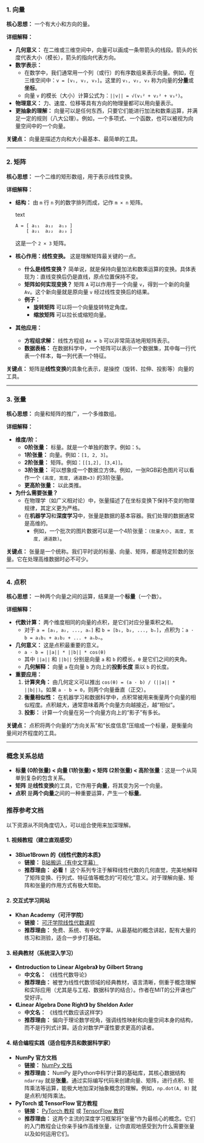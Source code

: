 ### 1. 向量

**核心思想：** 一个有大小和方向的量。

**详细解释：**

- **几何意义：** 在二维或三维空间中，向量可以画成一条带箭头的线段。箭头的长度代表大小（模长），箭头的指向代表方向。
- **数学表示：**
  - 在数学中，我们通常用一个列（或行）的有序数组来表示向量。例如，在三维空间中：`v = [v₁, v₂, v₃]`。这里的 `v₁, v₂, v₃` 称为向量的**分量**或**坐标**。
  - 向量 `v` 的模长（大小）计算公式为：`||v|| = √(v₁² + v₂² + v₃²)`。
- **物理意义：** 力、速度、位移等具有方向的物理量都可以用向量表示。
- **更抽象的理解：** 向量可以是任何东西，只要它们能进行加法和数乘运算，并满足一定的规则（八大公理）。例如，一个多项式、一个函数，也可以被视为向量空间中的一个向量。

**关键点：** 向量是描述方向和大小最基本、最简单的工具。

------

### 2. 矩阵

**核心思想：** 一个二维的矩形数组，用于表示线性变换。

**详细解释：**

- **结构：** 由 `m` 行 `n` 列的数字排列而成，记作 `m × n` 矩阵。

  text

  ```
  A = [ a₁₁  a₁₂  a₁₃ ]
      [ a₂₁  a₂₂  a₂₃ ]
  ```

  

  这是一个 `2 × 3` 矩阵。

- **核心作用：线性变换。** 这是理解矩阵最关键的一点。

  - **什么是线性变换？** 简单说，就是保持向量加法和数乘运算的变换。具体表现为：直线变换后仍是直线，原点位置保持不变。
  - **矩阵如何实现变换？** 矩阵 `A` 可以作用于一个向量 `v`，得到一个新的向量 `Av`。这个新向量就是原向量 `v` 经过线性变换后的结果。
  - **例子：**
    - **旋转矩阵** 可以将一个向量旋转特定角度。
    - **缩放矩阵** 可以拉长或缩短向量。

- **其他应用：**

  - **方程组求解：** 线性方程组 `Ax = b` 可以非常简洁地用矩阵表示。
  - **数据表格：** 在数据科学中，一个矩阵可以表示一个数据集，其中每一行代表一个样本，每一列代表一个特征。

**关键点：** 矩阵是**线性变换**的具象化表示，是操控（旋转、拉伸、投影等）向量的工具。

------

### 3. 张量

**核心思想：** 向量和矩阵的推广，一个多维数组。

**详细解释：**

- **维度/阶：**
  - **0阶张量：** 标量。就是一个单独的数字。例如：`5`。
  - **1阶张量：** 向量。例如：`[1, 2, 3]`。
  - **2阶张量：** 矩阵。例如：`[[1,2], [3,4]]`。
  - **3阶张量：** 可以想象成一个数据立方体。例如，一张RGB彩色图片可以看作一个 `(高度, 宽度, 通道数=3)` 的3阶张量。
  - **更高阶张量：** 以此类推。
- **为什么需要张量？**
  - 在物理学（如广义相对论）中，张量描述了在坐标变换下保持不变的物理规律，其定义更为严格。
  - 在**机器学习**和**深度学习**中，张量是数据的基本容器。我们处理的数据通常是高维的。
    - 例如，一个批次的图片数据可以是一个4阶张量：`(批量大小, 高度, 宽度, 通道数)`。

**关键点：** 张量是一个统称。我们平时说的标量、向量、矩阵，都是特定阶数的张量。它在处理高维数据时必不可少。

------

### 4. 点积

**核心思想：** 一种两个向量之间的运算，结果是一个**标量**（一个数）。

**详细解释：**

- **代数计算：** 两个维度相同的向量的点积，是它们对应分量乘积之和。
  - 对于 `a = [a₁, a₂, ..., aₙ]` 和 `b = [b₁, b₂, ..., bₙ]`，点积为：`a · b = a₁b₁ + a₂b₂ + ... + aₙbₙ`。
- **几何意义：** 这是点积最重要的意义。
  - `a · b = ||a|| * ||b|| * cos(θ)`
  - 其中 `||a||` 和 `||b||` 分别是向量 `a` 和 `b` 的模长，`θ` 是它们之间的夹角。
  - **几何解释：** 向量 `a` 在向量 `b` 方向上的**投影长度** 乘以 `b` 的长度。
- **重要应用：**
  1. **计算夹角：** 由几何定义可以推出 `cos(θ) = (a · b) / (||a|| * ||b||)`。如果 `a · b = 0`，则两个向量垂直（正交）。
  2. **衡量相似性：** 在机器学习和数据科学中，点积常被用来衡量两个向量的相似程度。点积越大，通常意味着两个向量方向越接近，越“相似”。
  3. **投影：** 计算一个向量在另一个向量方向上的“影子”有多长。

**关键点：** 点积将两个向量的“方向关系”和“长度信息”压缩成一个标量，是衡量向量间对齐程度的工具。

------

### 概念关系总结

- **标量 (0阶张量) < 向量 (1阶张量) < 矩阵 (2阶张量) < 高阶张量**：这是一个从简单到复杂的包含关系。
- **矩阵** 是**线性变换**的工具，它作用于**向量**，将其变为另一个向量。
- **点积** 是**两个向量**之间的一种重要运算，产生一个**标量**。



### 推荐参考文档

以下资源从不同角度切入，可以组合使用来加深理解。

#### 1. 视频教程（建立直观感受）

- **3Blue1Brown 的《线性代数的本质》**
  - **链接：** [B站搬运（有中文字幕）](https://www.bilibili.com/video/BV1ys411472E)
  - **推荐理由：** **必看！** 这个系列专注于解释线性代数的几何直觉，完美地解释了矩阵变换、行列式、特征值等概念的“可视化”意义。对于理解向量、矩阵和张量的作用方式有极大帮助。

#### 2. 交互式学习网站

- **Khan Academy（可汗学院）**
  - **链接：** [可汗学院线性代数课程](https://zh.khanacademy.org/math/linear-algebra)
  - **推荐理由：** 免费、系统、有中文字幕。从最基础的概念讲起，配有大量的练习和测验，适合一步步打基础。

#### 3. 经典教材（系统深入学习）

- **《Introduction to Linear Algebra》 by Gilbert Strang**
  - **中文名：** 《线性代数导论》
  - **推荐理由：** 被誉为线性代数领域的经典教材，语言清晰，侧重于概念理解和实际应用（尤其是与工程、数据科学的结合）。作者在MIT的公开课也广受好评。
- **《Linear Algebra Done Right》 by Sheldon Axler**
  - **中文名：** 《线性代数应该这样学》
  - **推荐理由：** 偏向于理论数学视角，强调线性映射和向量空间本身的结构，而不是行列式计算。适合对数学严谨性要求更高的读者。

#### 4. 结合编程实践（适合程序员和数据科学家）

- **NumPy 官方文档**
  - **链接：** [NumPy 文档](https://numpy.org/doc/stable/)
  - **推荐理由：** NumPy 是Python中科学计算的基础库，其核心数据结构 `ndarray` 就是**张量**。通过实际编写代码来创建向量、矩阵，进行点积、矩阵乘法等运算，能极大地加深对抽象概念的理解。例如，`np.dot(A, B)` 就是点积/矩阵乘法。
- **PyTorch 或 TensorFlow 官方教程**
  - **链接：** [PyTorch 教程](https://pytorch.org/tutorials/) 或 [TensorFlow 教程](https://www.tensorflow.org/tutorials)
  - **推荐理由：** 这两个主流的深度学习框架将“张量”作为最核心的概念。它们的入门教程会让你亲手操作高维张量，让你直观地感受到为什么需要张量以及如何运用它们。